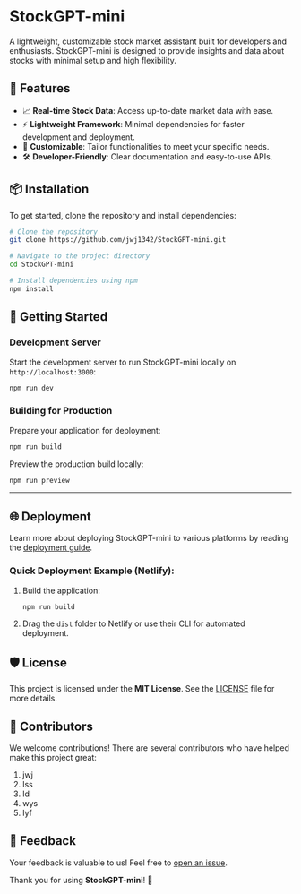 # StockGPT-mini

A lightweight, customizable stock market assistant built for developers and enthusiasts. StockGPT-mini is designed to provide insights and data about stocks with minimal setup and high flexibility.

## 🌟 Features

- 📈 **Real-time Stock Data**: Access up-to-date market data with ease.
- ⚡ **Lightweight Framework**: Minimal dependencies for faster development and deployment.
- 🔧 **Customizable**: Tailor functionalities to meet your specific needs.
- 🛠️ **Developer-Friendly**: Clear documentation and easy-to-use APIs.

## 📦 Installation

To get started, clone the repository and install dependencies:

```bash
# Clone the repository
git clone https://github.com/jwj1342/StockGPT-mini.git

# Navigate to the project directory
cd StockGPT-mini

# Install dependencies using npm
npm install
```

## 🚀 Getting Started

### Development Server

Start the development server to run StockGPT-mini locally on `http://localhost:3000`:

```bash
npm run dev
```

### Building for Production

Prepare your application for deployment:

```bash
npm run build
```

Preview the production build locally:

```bash
npm run preview
```

---

## 🌐 Deployment

Learn more about deploying StockGPT-mini to various platforms by reading the [deployment guide](https://nuxt.com/docs/getting-started/deployment).

### Quick Deployment Example (Netlify):

1. Build the application:
   ```bash
   npm run build
   ```
2. Drag the `dist` folder to Netlify or use their CLI for automated deployment.

## 🛡️ License

This project is licensed under the **MIT License**. See the [LICENSE](./LICENSE) file for more details.

## 🤝 Contributors

We welcome contributions! There are several contributors who have helped make this project great:

1. jwj
2. lss
3. ld
4. wys
5. lyf

## 💬 Feedback

Your feedback is valuable to us! Feel free to [open an issue](https://github.com/jwj1342/StockGPT-mini/issues).

Thank you for using **StockGPT-mini**! 🚀
